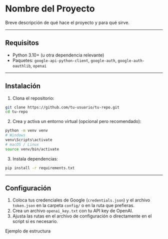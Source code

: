 # Nombre del Proyecto

Breve descripción de qué hace el proyecto y para qué sirve.

---

## Requisitos

* Python 3.10+ (u otra dependencia relevante)
* Paquetes: `google-api-python-client`, `google-auth`, `google-auth-oauthlib`, `openai`

---

## Instalación

1. Clona el repositorio:

```bash
git clone https://github.com/tu-usuario/tu-repo.git
cd tu-repo
```

2. Crea y activa un entorno virtual (opcional pero recomendado):

```bash
python -m venv venv
# Windows
venv\Scripts\activate
# macOS / Linux
source venv/bin/activate
```

3. Instala dependencias:

```bash
pip install -r requirements.txt
```

---

## Configuración

1. Coloca tus credenciales de Google (`credentials.json`) y el archivo `token.json` en la carpeta `config/` o en la ruta que prefieras.
2. Crea un archivo `openai_key.txt` con tu API key de OpenAI.
3. Ajusta las rutas en el archivo de configuración o directamente en el script si es necesario.

Ejemplo de estructura
